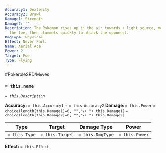 ```yaml
---
Accuracy1: Dexterity
Accuracy2: Brawl
Damage1: Strength
Damage2: ''
Description: The Pokemon rises up in the air towards a light source, momentarily blinding
  the foe, then plummets quickly to attack the opponent.
DmgType: Physical
Effect: Never Fail.
Name: Aerial Ace
Power: 2
Target: Foe
Type: Flying
---
```


#PokeroleSRD/Moves

### `= this.name` 
*`= this.Description`*

**Accuracy:** `= this.Accuracy1` + `= this.Accuracy2`
**Damage:** `= this.Power` `= choice(length(this.Damage1)=0, "","\+ "+ this.Damage1)` `= choice(length(this.Damage2)=0, "","\+ "+ this.Damage2)`

| Type          | Target          | Damage Type          | Power          |
| ------------- | --------------- | ---------------- | -------------- |
| `= this.Type` | `= this.Target` | `= this.DmgType` | `= this.Power` | 

**Effect:** `= this.Effect`